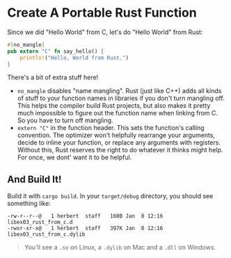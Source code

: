 # Create A Portable Rust Function

Since we did "Hello World" from C, let's do "Hello World" from Rust:

```rust
#[no_mangle]
pub extern "C" fn say_hello() {
    println!("Hello, World from Rust.")
}
```

There's a bit of extra stuff here!

* `no_mangle` disables "name mangling". Rust (just like C++) adds all kinds of stuff to your function names in libraries if you don't turn mangling off. This helps the compiler build Rust projects, but also makes it pretty much impossible to figure out the function name when linking from C. So you have to turn off mangling.
* `extern "C"` in the function header. This sets the function's calling convention. The optimizer won't helpfully rearrange your arguments, decide to inline your function, or replace any arguments with registers. Without this, Rust reserves the right to do whatever it thinks might help. For once, we dont' want it to be helpful.

## And Build It!

Build it with `cargo build`. In your `target/debug` directory, you should see something like:

```
-rw-r--r--@   1 herbert  staff   160B Jan  8 12:16 libex03_rust_from_c.d
-rwxr-xr-x@   1 herbert  staff   397K Jan  8 12:16 libex03_rust_from_c.dylib
```

> You'll see a `.so` on Linux, a `.dylib` on Mac and a `.dll` on Windows.